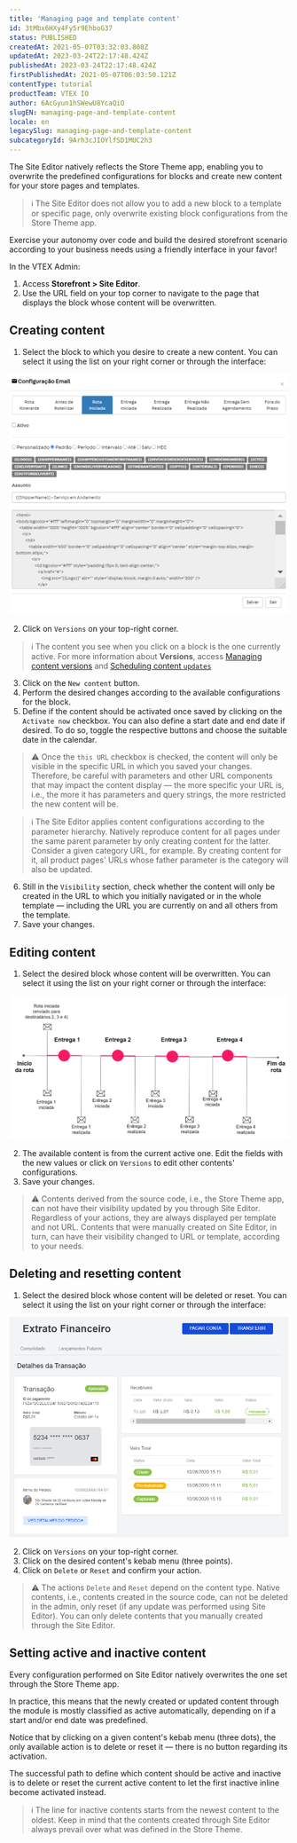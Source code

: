 ```yaml
---
title: 'Managing page and template content'
id: 3tMbx6HXy4Fy5r9EhboG37
status: PUBLISHED
createdAt: 2021-05-07T03:32:03.808Z
updatedAt: 2023-03-24T22:17:48.424Z
publishedAt: 2023-03-24T22:17:48.424Z
firstPublishedAt: 2021-05-07T06:03:50.121Z
contentType: tutorial
productTeam: VTEX IO
author: 6AcGyun1hSWewU8YcaQiO
slugEN: managing-page-and-template-content
locale: en
legacySlug: managing-page-and-template-content
subcategoryId: 9Arh3cJIOYlfSD1MUC2h3
---
```


The Site Editor natively reflects the Store Theme app, enabling you to overwrite the predefined configurations for blocks and create new content for your store pages and templates.

>ℹ️ The Site Editor does not allow you to add a new block to a template or specific page, only overwrite existing block configurations from the Store Theme app.

Exercise your autonomy over code and build the desired storefront scenario according to your business needs using a friendly interface in your favor!

In the VTEX Admin:

1. Access **Storefront > Site Editor**.
2. Use the URL field on your top corner to navigate to the page that displays the block whose content will be overwritten. 

## Creating content

1. Select the block to which you desire to create a new content. You can select it using the list on your right corner or through the interface:

![seta-interface-en](https://raw.githubusercontent.com/vtexdocs/help-center-content/refs/heads/main/_1.png)

2. Click on `Versions` on your top-right corner.

>ℹ️ The content you see when you click on a block is the one currently active. For more information about **Versions**, access [Managing content versions](https://help.vtex.com/en/tutorial/managing-content-versions--4loXo98CZncY0NnjKrScbG) and [Scheduling content `updates`](https://help.vtex.com/en/tutorial/scheduling-content-updates--5L93gED3wgSRoWpFJlJ2ns)

3. Click on the `New content` button.
4. Perform the desired changes according to the available configurations for the block. 
5. Define if the content should be activated once saved by clicking on the `Activate now` checkbox. You can also define a start date and end date if desired. To do so, toggle the respective buttons and choose the suitable date in the calendar.

  >⚠️ Once the `this URL` checkbox is checked, the content will only be visible in the specific URL in which you saved your changes. Therefore, be careful with parameters and other URL components that may impact the content display — the more specific your URL is, i.e., the more it has parameters and query strings, the more restricted the new content will be.

  >ℹ️ The Site Editor applies content configurations according to the parameter hierarchy. Natively reproduce content for all pages under the same parent parameter by only creating content for the latter. Consider a given category URL, for example. By creating content for it, all product pages' URLs whose father parameter is the category will also be updated.

6. Still in the `Visibility` section, check whether the content will only be created in the URL to which you initially navigated or in the whole template — including the URL you are currently on and all others from the template. 
7. Save your changes.

## Editing content

1. Select the desired block whose content will be overwritten. You can select it using the list on your right corner or through the interface:

![seta-interface-en](https://raw.githubusercontent.com/vtexdocs/help-center-content/refs/heads/main/_2.png)

2. The available content is from the current active one. Edit the fields with the new values or click on `Versions` to edit other contents' configurations. 
3. Save your changes.

  >⚠️ Contents derived from the source code, i.e., the Store Theme app, can not have their visibility updated by you through Site Editor. Regardless of your actions, they are always displayed per template and not URL. Contents that were manually created on Site Editor, in turn, can have their visibility changed to URL or template, according to your needs.

## Deleting and resetting content

1. Select the desired block whose content will be deleted or reset. You can select it using the list on your right corner or through the interface:

![seta-interface-en](https://raw.githubusercontent.com/vtexdocs/help-center-content/refs/heads/main/_3.png)

2. Click on `Versions` on your top-right corner. 
3. Click on the desired content's kebab menu (three points). 
4. Click on `Delete` or `Reset` and confirm your action.

>⚠️ The actions `Delete` and `Reset` depend on the content type. Native contents, i.e., contents created in the source code, can not be deleted in the admin, only reset (if any update was performed using Site Editor). You can only delete contents that you manually created through the Site Editor.

## Setting active and inactive content

Every configuration performed on Site Editor natively overwrites the one set through the Store Theme app. 

In practice, this means that the newly created or updated content through the module is mostly classified as active automatically, depending on if a start and/or end date was predefined.

Notice that by clicking on a given content's kebab menu (three dots), the only available action is to delete or reset it — there is no button regarding its activation.

The successful path to define which content should be active and inactive is to delete or reset the current active content to let the first inactive inline become activated instead. 

>ℹ️ The line for inactive contents starts from the newest content to the oldest. Keep in mind that the contents created through Site Editor always prevail over what was defined in the Store Theme.

